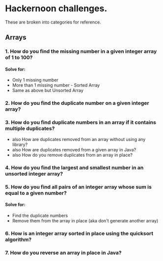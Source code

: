 # Hackernoon challenges.

These are broken into categories for reference.

## Arrays

### 1. How do you find the missing number in a given integer array of 1 to 100?

#### Solve for:

 * Only 1 missing number
 * More than 1 missing number - Sorted Array
 * Same as above but Unsorted Array  


### 2. How do you find the duplicate number on a given integer array?

### 3. How do you find duplicate numbers in an array if it contains multiple duplicates?

 * also How are duplicates removed from an array without using any library?
 * also How are duplicates removed from a given array in Java?
 * also How do you remove duplicates from an array in place?

### 4. How do you find the largest and smallest number in an unsorted integer array?

### 5. How do you find all pairs of an integer array whose sum is equal to a given number?

#### Solve for:

 * Find the duplicate numbers
 * Remove them from the array in place (aka don't generate another array)


### 6. How is an integer array sorted in place using the quicksort algorithm? 

### 7. How do you reverse an array in place in Java?

